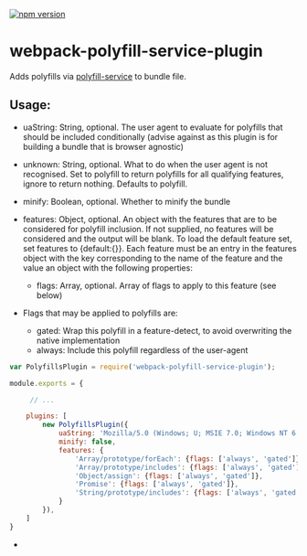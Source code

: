 
[![npm version](https://badge.fury.io/js/webpack-polyfill-service-plugin.svg)](https://badge.fury.io/js/webpack-polyfill-service-plugin)

# webpack-polyfill-service-plugin

Adds polyfills via [polyfill-service](https://github.com/Financial-Times/polyfill-service) to bundle file.

## Usage:

 - uaString: String, optional. The user agent to evaluate for polyfills that should be included conditionally (advise against as this plugin is for building a bundle that is browser agnostic)
 - unknown: String, optional. What to do when the user agent is not recognised. Set to polyfill to return polyfills	for all qualifying features, ignore to return nothing. Defaults to polyfill.

 - minify: Boolean, optional. Whether to minify the bundle
 - features: Object, optional. An object with the features that are to be considered for polyfill inclusion. If not	supplied, no features will be considered and the output will be blank. To load the default feature set, set features to {default:{}}. Each feature must be an entry in the features object with the key corresponding to the name of the feature and the value an object with the following properties:
	- flags: Array, optional. Array of flags to apply to this feature (see below)
 - Flags that may be applied to polyfills are:

	- gated: Wrap this polyfill in a feature-detect, to avoid overwriting the native implementation
	- always: Include this polyfill regardless of the user-agent

```javascript
var PolyfillsPlugin = require('webpack-polyfill-service-plugin');

module.exports = {

	 // ...

	plugins: [
		new PolyfillsPlugin({
			uaString: 'Mozilla/5.0 (Windows; U; MSIE 7.0; Windows NT 6.0; en-US)',
			minify: false,
			features: {
				'Array/prototype/forEach': {flags: ['always', 'gated']},
				'Array/prototype/includes': {flags: ['always', 'gated']},
				'Object/assign': {flags: ['always', 'gated']},
				'Promise': {flags: ['always', 'gated']},
				'String/prototype/includes': {flags: ['always', 'gated']}
			}
		}),
	]
}
```
 -
